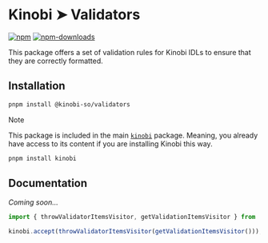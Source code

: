 # Kinobi ➤ Validators

[![npm][npm-image]][npm-url]
[![npm-downloads][npm-downloads-image]][npm-url]

[npm-downloads-image]: https://img.shields.io/npm/dm/@kinobi-so/validators.svg?style=flat
[npm-image]: https://img.shields.io/npm/v/@kinobi-so/validators.svg?style=flat&label=%40kinobi-so%2Fvalidators
[npm-url]: https://www.npmjs.com/package/@kinobi-so/validators

This package offers a set of validation rules for Kinobi IDLs to ensure that they are correctly formatted.

## Installation

```sh
pnpm install @kinobi-so/validators
```

> [!NOTE]
> This package is included in the main [`kinobi`](../library) package. Meaning, you already have access to its content if you are installing Kinobi this way.
>
> ```sh
> pnpm install kinobi
> ```

## Documentation

_Coming soon..._

```ts
import { throwValidatorItemsVisitor, getValidationItemsVisitor } from '@kinobi-so/validators';

kinobi.accept(throwValidatorItemsVisitor(getValidationItemsVisitor()));
```
